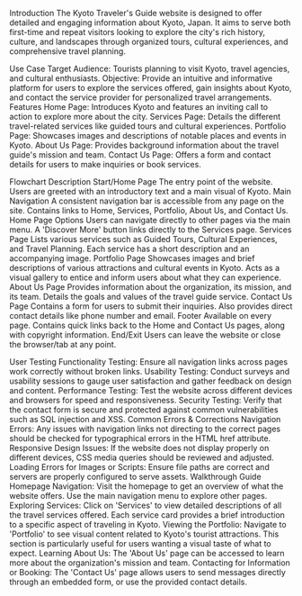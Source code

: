 Introduction
The Kyoto Traveler's Guide website is designed to offer detailed and engaging information about Kyoto, Japan. It aims to serve both first-time and repeat visitors looking to explore the city's rich history, culture, and landscapes through organized tours, cultural experiences, and comprehensive travel planning.

Use Case
Target Audience: Tourists planning to visit Kyoto, travel agencies, and cultural enthusiasts.
Objective: Provide an intuitive and informative platform for users to explore the services offered, gain insights about Kyoto, and contact the service provider for personalized travel arrangements.
Features
Home Page: Introduces Kyoto and features an inviting call to action to explore more about the city.
Services Page: Details the different travel-related services like guided tours and cultural experiences.
Portfolio Page: Showcases images and descriptions of notable places and events in Kyoto.
About Us Page: Provides background information about the travel guide's mission and team.
Contact Us Page: Offers a form and contact details for users to make inquiries or book services.

Flowchart Description
Start/Home Page
The entry point of the website.
Users are greeted with an introductory text and a main visual of Kyoto.
Main Navigation
A consistent navigation bar is accessible from any page on the site.
Contains links to Home, Services, Portfolio, About Us, and Contact Us.
Home Page Options
Users can navigate directly to other pages via the main menu.
A 'Discover More' button links directly to the Services page.
Services Page
Lists various services such as Guided Tours, Cultural Experiences, and Travel Planning.
Each service has a short description and an accompanying image.
Portfolio Page
Showcases images and brief descriptions of various attractions and cultural events in Kyoto.
Acts as a visual gallery to entice and inform users about what they can experience.
About Us Page
Provides information about the organization, its mission, and its team.
Details the goals and values of the travel guide service.
Contact Us Page
Contains a form for users to submit their inquiries.
Also provides direct contact details like phone number and email.
Footer
Available on every page.
Contains quick links back to the Home and Contact Us pages, along with copyright information.
End/Exit
Users can leave the website or close the browser/tab at any point.

User Testing
Functionality Testing: Ensure all navigation links across pages work correctly without broken links.
Usability Testing: Conduct surveys and usability sessions to gauge user satisfaction and gather feedback on design and content.
Performance Testing: Test the website across different devices and browsers for speed and responsiveness.
Security Testing: Verify that the contact form is secure and protected against common vulnerabilities such as SQL injection and XSS.
Common Errors & Corrections
Navigation Errors: Any issues with navigation links not directing to the correct pages should be checked for typographical errors in the HTML href attribute.
Responsive Design Issues: If the website does not display properly on different devices, CSS media queries should be reviewed and adjusted.
Loading Errors for Images or Scripts: Ensure file paths are correct and servers are properly configured to serve assets.
Walkthrough Guide
Homepage Navigation:
Visit the homepage to get an overview of what the website offers.
Use the main navigation menu to explore other pages.
Exploring Services:
Click on 'Services' to view detailed descriptions of all the travel services offered.
Each service card provides a brief introduction to a specific aspect of traveling in Kyoto.
Viewing the Portfolio:
Navigate to 'Portfolio' to see visual content related to Kyoto's tourist attractions.
This section is particularly useful for users wanting a visual taste of what to expect.
Learning About Us:
The 'About Us' page can be accessed to learn more about the organization's mission and team.
Contacting for Information or Booking:
The 'Contact Us' page allows users to send messages directly through an embedded form, or use the provided contact details.